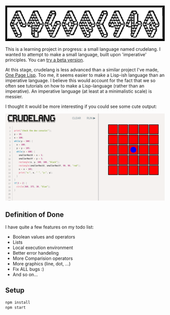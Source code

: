![](crudelang.png)

This is a learning project in progress: a small language named crudelang.
I wanted to attempt to make a small language, built upon 'imperative' principles.
You can [try a beta version](https://herebeseaswines.net/crudelang/).

At this stage, crudelang is less advanced than a similar project
I've made, [One Page Lisp](https://github.com/bergsans/one-page-lisp). Too me,
it seems easier to make a Lisp-ish language than an imperative language.
I believe this would account for the fact that we so often see tutorials on how to make
a Lisp-language (rather than an imperative). An imperative language (at least
at a minimalistic scale) is messier.

I thought it would be more interesting if you could see some cute output:

![](app-screenshot.png)


## Definition of Done

I have quite a few features on my todo list:

* Boolean values and operators
* Lists
* Local execution environment
* Better error handeling
* More Comparision operators
* More graphics (line, dot, ...)
* Fix ALL bugs :)
* And so on...

## Setup

```
npm install
npm start
```
